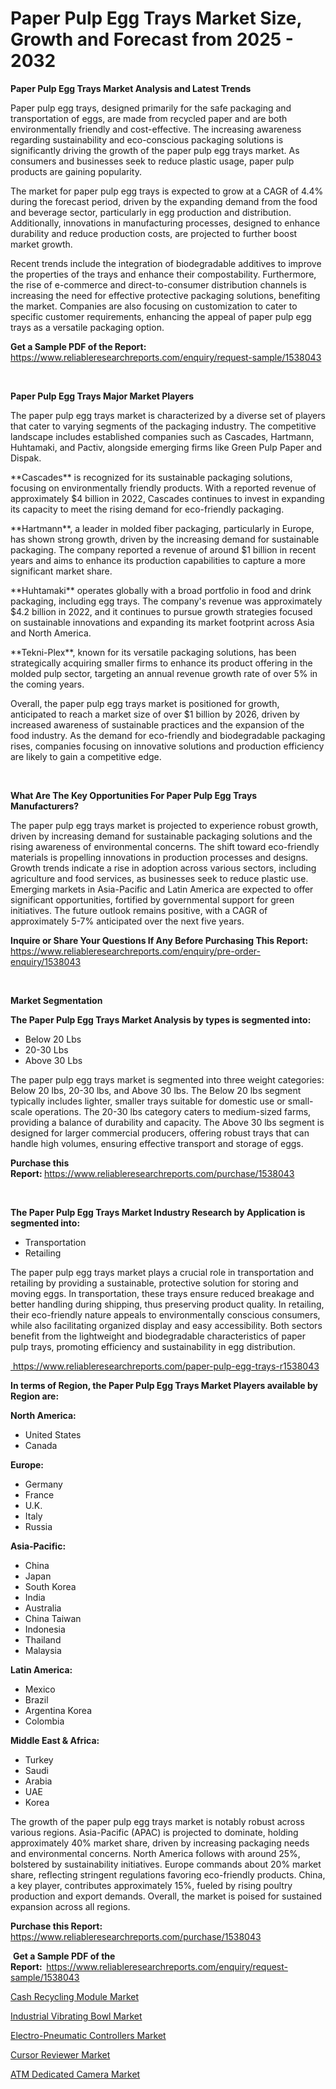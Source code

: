 <p><h1>Paper Pulp Egg Trays Market Size, Growth and Forecast from 2025 - 2032</h1></p><p><strong>Paper Pulp Egg Trays Market Analysis and Latest Trends</strong></p>
<p><p>Paper pulp egg trays, designed primarily for the safe packaging and transportation of eggs, are made from recycled paper and are both environmentally friendly and cost-effective. The increasing awareness regarding sustainability and eco-conscious packaging solutions is significantly driving the growth of the paper pulp egg trays market. As consumers and businesses seek to reduce plastic usage, paper pulp products are gaining popularity.</p><p>The market for paper pulp egg trays is expected to grow at a CAGR of 4.4% during the forecast period, driven by the expanding demand from the food and beverage sector, particularly in egg production and distribution. Additionally, innovations in manufacturing processes, designed to enhance durability and reduce production costs, are projected to further boost market growth.</p><p>Recent trends include the integration of biodegradable additives to improve the properties of the trays and enhance their compostability. Furthermore, the rise of e-commerce and direct-to-consumer distribution channels is increasing the need for effective protective packaging solutions, benefiting the market. Companies are also focusing on customization to cater to specific customer requirements, enhancing the appeal of paper pulp egg trays as a versatile packaging option.</p></p>
<p><strong>Get a Sample PDF of the Report:&nbsp;</strong> <a href="https://www.reliableresearchreports.com/enquiry/request-sample/1538043?utm_campaign=31&utm_medium=2&utm_source=Github&utm_content=ia&utm_term=28022025&utm_id=paper-pulp-egg-trays">https://www.reliableresearchreports.com/enquiry/request-sample/1538043</a></p>
<p>&nbsp;</p>
<p><strong>Paper Pulp Egg Trays Major Market Players</strong></p>
<p><p>The paper pulp egg trays market is characterized by a diverse set of players that cater to varying segments of the packaging industry. The competitive landscape includes established companies such as Cascades, Hartmann, Huhtamaki, and Pactiv, alongside emerging firms like Green Pulp Paper and Dispak. </p><p>**Cascades** is recognized for its sustainable packaging solutions, focusing on environmentally friendly products. With a reported revenue of approximately $4 billion in 2022, Cascades continues to invest in expanding its capacity to meet the rising demand for eco-friendly packaging.</p><p>**Hartmann**, a leader in molded fiber packaging, particularly in Europe, has shown strong growth, driven by the increasing demand for sustainable packaging. The company reported a revenue of around $1 billion in recent years and aims to enhance its production capabilities to capture a more significant market share.</p><p>**Huhtamaki** operates globally with a broad portfolio in food and drink packaging, including egg trays. The company's revenue was approximately $4.2 billion in 2022, and it continues to pursue growth strategies focused on sustainable innovations and expanding its market footprint across Asia and North America.</p><p>**Tekni-Plex**, known for its versatile packaging solutions, has been strategically acquiring smaller firms to enhance its product offering in the molded pulp sector, targeting an annual revenue growth rate of over 5% in the coming years.</p><p>Overall, the paper pulp egg trays market is positioned for growth, anticipated to reach a market size of over $1 billion by 2026, driven by increased awareness of sustainable practices and the expansion of the food industry. As the demand for eco-friendly and biodegradable packaging rises, companies focusing on innovative solutions and production efficiency are likely to gain a competitive edge.</p></p>
<p>&nbsp;</p>
<p><strong>What Are The Key Opportunities For Paper Pulp Egg Trays Manufacturers?</strong></p>
<p><p>The paper pulp egg trays market is projected to experience robust growth, driven by increasing demand for sustainable packaging solutions and the rising awareness of environmental concerns. The shift toward eco-friendly materials is propelling innovations in production processes and designs. Growth trends indicate a rise in adoption across various sectors, including agriculture and food services, as businesses seek to reduce plastic use. Emerging markets in Asia-Pacific and Latin America are expected to offer significant opportunities, fortified by governmental support for green initiatives. The future outlook remains positive, with a CAGR of approximately 5-7% anticipated over the next five years.</p></p>
<p><strong>Inquire or Share Your Questions If Any Before Purchasing This Report:</strong> <a href="https://www.reliableresearchreports.com/enquiry/pre-order-enquiry/1538043?utm_campaign=31&utm_medium=2&utm_source=Github&utm_content=ia&utm_term=28022025&utm_id=paper-pulp-egg-trays">https://www.reliableresearchreports.com/enquiry/pre-order-enquiry/1538043</a></p>
<p>&nbsp;</p>
<p><strong>Market Segmentation</strong></p>
<p><strong>The Paper Pulp Egg Trays Market Analysis by types is segmented into:</strong></p>
<p><ul><li>Below 20 Lbs</li><li>20-30 Lbs</li><li>Above 30 Lbs</li></ul></p>
<p><p>The paper pulp egg trays market is segmented into three weight categories: Below 20 lbs, 20-30 lbs, and Above 30 lbs. The Below 20 lbs segment typically includes lighter, smaller trays suitable for domestic use or small-scale operations. The 20-30 lbs category caters to medium-sized farms, providing a balance of durability and capacity. The Above 30 lbs segment is designed for larger commercial producers, offering robust trays that can handle high volumes, ensuring effective transport and storage of eggs.</p></p>
<p><strong>Purchase this Report:&nbsp;</strong><a href="https://www.reliableresearchreports.com/purchase/1538043?utm_campaign=31&utm_medium=2&utm_source=Github&utm_content=ia&utm_term=28022025&utm_id=paper-pulp-egg-trays">https://www.reliableresearchreports.com/purchase/1538043</a></p>
<p>&nbsp;</p>
<p><strong>The Paper Pulp Egg Trays Market Industry Research by Application is segmented into:</strong></p>
<p><ul><li>Transportation</li><li>Retailing</li></ul></p>
<p><p>The paper pulp egg trays market plays a crucial role in transportation and retailing by providing a sustainable, protective solution for storing and moving eggs. In transportation, these trays ensure reduced breakage and better handling during shipping, thus preserving product quality. In retailing, their eco-friendly nature appeals to environmentally conscious consumers, while also facilitating organized display and easy accessibility. Both sectors benefit from the lightweight and biodegradable characteristics of paper pulp trays, promoting efficiency and sustainability in egg distribution.</p></p>
<p><a href="https://www.reliableresearchreports.com/paper-pulp-egg-trays-r1538043?utm_campaign=31&utm_medium=2&utm_source=Github&utm_content=ia&utm_term=28022025&utm_id=paper-pulp-egg-trays">&nbsp;https://www.reliableresearchreports.com/paper-pulp-egg-trays-r1538043</a></p>
<p><strong>In terms of Region, the Paper Pulp Egg Trays Market Players available by Region are:</strong></p>
<p>
    <p> <strong> North America: </strong>
        <ul>
            <li>United States</li>
            <li>Canada</li>
        </ul>
        </p> 
    <p> <strong> Europe: </strong>
        <ul>
            <li>Germany</li>
            <li>France</li>
            <li>U.K.</li>
            <li>Italy</li>
            <li>Russia</li>
        </ul>
        </p> 
    <p> <strong> Asia-Pacific: </strong>
        <ul>
            <li>China</li>
            <li>Japan</li>
            <li>South Korea</li>
            <li>India</li>
            <li>Australia</li>
            <li>China Taiwan</li>
            <li>Indonesia</li>
            <li>Thailand</li>
            <li>Malaysia</li>
        </ul>
        </p> 
    <p> <strong> Latin America: </strong>
        <ul>
            <li>Mexico</li>
            <li>Brazil</li>
            <li>Argentina Korea</li>
            <li>Colombia</li>
        </ul>
        </p> 
    <p> <strong> Middle East & Africa: </strong>
        <ul>
            <li>Turkey</li>
            <li>Saudi</li>
            <li>Arabia</li>
            <li>UAE</li>
            <li>Korea</li>
        </ul>
    </p>
    </p>
<p><p>The growth of the paper pulp egg trays market is notably robust across various regions. Asia-Pacific (APAC) is projected to dominate, holding approximately 40% market share, driven by increasing packaging needs and environmental concerns. North America follows with around 25%, bolstered by sustainability initiatives. Europe commands about 20% market share, reflecting stringent regulations favoring eco-friendly products. China, a key player, contributes approximately 15%, fueled by rising poultry production and export demands. Overall, the market is poised for sustained expansion across all regions.</p></p>
<p><strong>Purchase this Report: </strong><a href="https://www.reliableresearchreports.com/purchase/1538043?utm_campaign=31&utm_medium=2&utm_source=Github&utm_content=ia&utm_term=28022025&utm_id=paper-pulp-egg-trays">https://www.reliableresearchreports.com/purchase/1538043</a></p>
<p>&nbsp;<strong>Get a Sample PDF of the Report:&nbsp;&nbsp;</strong><a href="https://www.reliableresearchreports.com/enquiry/request-sample/1538043?utm_campaign=31&utm_medium=2&utm_source=Github&utm_content=ia&utm_term=28022025&utm_id=paper-pulp-egg-trays">https://www.reliableresearchreports.com/enquiry/request-sample/1538043</a></p>
<p><strong></strong></p>
<p><p><a href="https://github.com/eissaebanye3/Market-Research-Report-List-1/blob/main/cash-recycling-module-market.md?utm_campaign=31&utm_medium=2&utm_source=Github&utm_content=ia&utm_term=28022025&utm_id=paper-pulp-egg-trays">Cash Recycling Module Market</a></p><p><a href="https://github.com/mateyappiazo/Market-Research-Report-List-1/blob/main/industrial-vibrating-bowl-market.md?utm_campaign=31&utm_medium=2&utm_source=Github&utm_content=ia&utm_term=28022025&utm_id=paper-pulp-egg-trays">Industrial Vibrating Bowl Market</a></p><p><a href="https://github.com/voetzeszuh/Market-Research-Report-List-1/blob/main/electro-pneumatic-controllers-market.md?utm_campaign=31&utm_medium=2&utm_source=Github&utm_content=ia&utm_term=28022025&utm_id=paper-pulp-egg-trays">Electro-Pneumatic Controllers Market</a></p><p><a href="https://github.com/gunbybeahmg1/Market-Research-Report-List-1/blob/main/cursor-reviewer-market.md?utm_campaign=31&utm_medium=2&utm_source=Github&utm_content=ia&utm_term=28022025&utm_id=paper-pulp-egg-trays">Cursor Reviewer Market</a></p><p><a href="https://github.com/celpabembes/Market-Research-Report-List-1/blob/main/atm-dedicated-camera-market.md?utm_campaign=31&utm_medium=2&utm_source=Github&utm_content=ia&utm_term=28022025&utm_id=paper-pulp-egg-trays">ATM Dedicated Camera Market</a></p></p>
